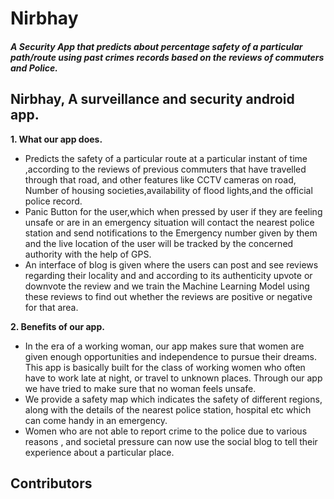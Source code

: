 # Nirbhay
##### A Security App that predicts about percentage safety of a particular path/route using past crimes records based on the reviews of commuters and Police.  


## Nirbhay, A surveillance and security android app.

**1.  What our app does.**
  - Predicts the safety of a particular route at a particular instant of time ,according to the reviews of previous commuters that have travelled through that road, and other features like CCTV cameras on road, Number of housing societies,availability of flood lights,and the official police record.
  - Panic Button for the user,which when pressed by user if they are feeling unsafe or are in an emergency situation will contact the nearest police station and send notifications to the Emergency number given by them and the live location of the user will be tracked by the concerned authority with the help of GPS.
  - An interface of blog is given where the users can post and see reviews regarding their locality and and according to its authenticity upvote or downvote the review and we train the Machine Learning Model using these reviews to find out whether the reviews are positive or negative for that area.
  
**2. Benefits of our app.**
  - In the era of a working woman, our app makes sure that women are given enough opportunities and independence to pursue their dreams. This app is basically built for the class of working women who often have to work late at night, or travel to unknown places. Through our app we have tried to make sure that no woman feels unsafe.
  - We provide a safety map which indicates the safety of different regions, along with the details of the nearest police station, hospital etc which can come handy in an emergency.
  - Women who are not able to report crime to the police due to various reasons , and societal pressure can now use the social blog to tell their experience about a particular place.

## Contributors